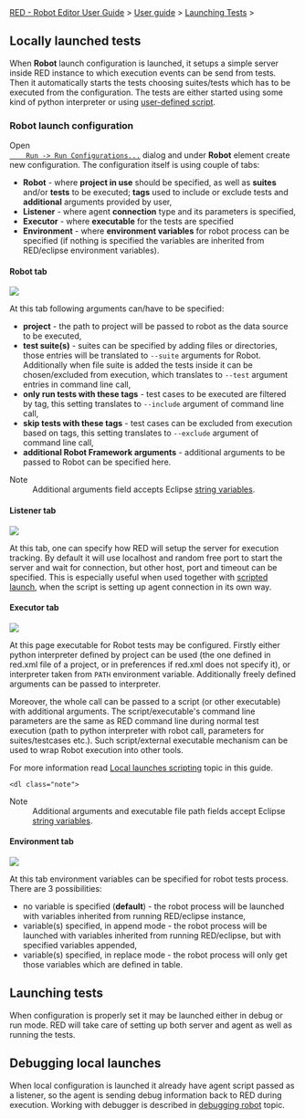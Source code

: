 <html>
<head>
<link href="PLUGINS_ROOT/org.robotframework.ide.eclipse.main.plugin.doc.user/help/style.css" rel="stylesheet" type="text/css"/>
</head>
<body>
<a href="..\..\..\index.html">RED - Robot Editor User Guide</a> &gt; <a href="..\..\user_guide.html">User guide</a> &gt; <a href="..\..\launching.html">Launching Tests</a> &gt; 
	<h2>Locally launched tests</h2>
<p>When <b>Robot</b> launch configuration is launched, it setups a simple server inside RED instance to which 
	execution events can be send from tests. Then it automatically starts the tests choosing suites/tests which
	has to be executed from the configuration. The tests are either started using some kind of python interpreter
	or using <a href="local_launch_scripting.html">user-defined script</a>.
	</p>
<h3>Robot launch configuration</h3>
<p>Open 
	<code><a class="command" href="javascript:executeCommand('org.eclipse.debug.ui.commands.OpenRunConfigurations')">
	Run -&gt; Run Configurations...</a></code> dialog and under <b>Robot</b> element create new configuration. The
	configuration itself is using couple of tabs:
	</p>
<ul>
<li><b>Robot</b> - where <b>project in use</b> should be specified, as well as <b>suites</b> and/or 
		<b>tests</b> to be executed; <b>tags</b> used to include or exclude tests and <b>additional</b> 
		arguments provided by user,
		</li>
<li><b>Listener</b> - where agent <b>connection</b> type and its parameters is specified,
		</li>
<li><b>Executor</b> - where <b>executable</b> for the tests are specified
		<li><b>Environment</b> - where <b>environment variables</b> for robot process can be specified (if nothing is
		specified the variables are inherited from RED/eclipse environment variables).
	</li></li></ul>
<h4>Robot tab</h4>
<img src="images/local_config_robot.png"/>
<p>At this tab following arguments can/have to be specified:
	</p>
<ul>
<li><b>project</b> - the path to project will be passed to robot as the data source to be executed,
		</li>
<li><b>test suite(s)</b> - suites can be specified by adding files or directories, those entries will
		be translated to <code>--suite</code> arguments for Robot. Additionally when file suite is added
		the tests inside it can be chosen/excluded from execution, which translates to <code>--test</code> argument entries
		in command line call,
		</li>
<li><b>only run tests with these tags</b> - test cases to be executed are filtered by tag, this setting
		translates to <code>--include</code> argument of command line call,
		</li>
<li><b>skip tests with these tags</b> - test cases can be excluded from execution based on tags,
		this setting translates to <code>--exclude</code> argument of command line call,
		</li>
<li><b>additional Robot Framework arguments</b> - additional arguments to be passed to Robot 
		can be specified here.
		</li>
</ul>
<dl class="note">
<dt>Note</dt>
<dd>Additional arguments field accepts Eclipse <a href="string_substitution.html">string variables</a>.</dd>
</dl>
<h4>Listener tab</h4>
<img src="images/local_config_listener.png"/>
<p>At this tab, one can specify how RED will setup the server for execution tracking. By default it 
	will use localhost and random free port to start the server and wait for connection, but
	other host, port and timeout can be specified. This is especially useful when used together with 
	<a href="local_launch_scripting.html">scripted launch</a>, when the script is setting up agent connection 
	in its own way.
	</p>
<h4>Executor tab</h4>
<img src="images/local_config_exec.png"/>
<p>At this page executable for Robot tests may be configured. Firstly either python interpreter defined
	by project can be used (the one defined in red.xml file of a project, or in preferences if red.xml does 
	not specify it), or interpreter taken from <code>PATH</code> environment variable. Additionally
	freely defined arguments can be passed to interpreter.
	</p>
<p>Moreover, the whole call can be passed to a script (or other executable) with additional arguments.
	The script/executable's command line parameters are the same as RED command line during normal test execution 
    (path to python interpreter with robot call, parameters for suites/testcases etc.). Such script/external executable 
    mechanism can be used to wrap Robot execution into other tools. 
	</p>
<p>For more information read <a href="local_launch_scripting.html">Local launches scripting</a> topic in this guide.
	
	<dl class="note">
<dt>Note</dt>
<dd>Additional arguments and executable file path fields accept Eclipse <a href="string_substitution.html">string variables</a>.</dd>
</dl>
<h4>Environment tab</h4>
<img src="images/local_config_env.png"/>
<p>At this tab environment variables can be specified for robot tests process. There are 3 possibilities:</p>
<ul>
<li>no variable is specified (<b>default</b>) - the robot process will be launched with variables inherited 
		from running RED/eclipse instance,</li>
<li>variable(s) specified, in append mode - the robot process will be launched with variables inherited
		from running RED/eclipse, but with specified variables appended,</li>
<li>variable(s) specified, in replace mode - the robot process will only get those variables which are
		defined in table.</li>
</ul>
<h2>Launching tests</h2>
<p>When configuration is properly set it may be launched either in debug or run mode. RED will 
	take care of setting up both server and agent as well as running the tests.
	</p>
<h2>Debugging local launches</h2>
<p>When local configuration is launched it already have agent script passed as a listener, so
	the agent is sending debug information back to RED during execution. Working with debugger is
	described in <a href="debug.html">debugging robot</a> topic.
	</p>
<br/>
<br/>
</p></body>
</html>